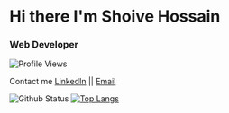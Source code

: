 # Hi there I'm Shoive Hossain

### Web Developer

![Profile Views](https://komarev.com/ghpvc/?username=ronaninstain&style=flat-square)

Contact me
[LinkedIn](https://www.linkedin.com/in/ronaninstain/) || [Email](shoivehossain100@gmail.com) 


![Github Status](https://github-readme-stats.vercel.app/api?username=ronaninstain&show_icons=true&theme=radical)  [![Top Langs](https://github-readme-stats.vercel.app/api/top-langs/?username=ronaninstain&show_icons=true&theme=radical&layout=compact)](https://github.com/anuraghazra/github-readme-stats)
